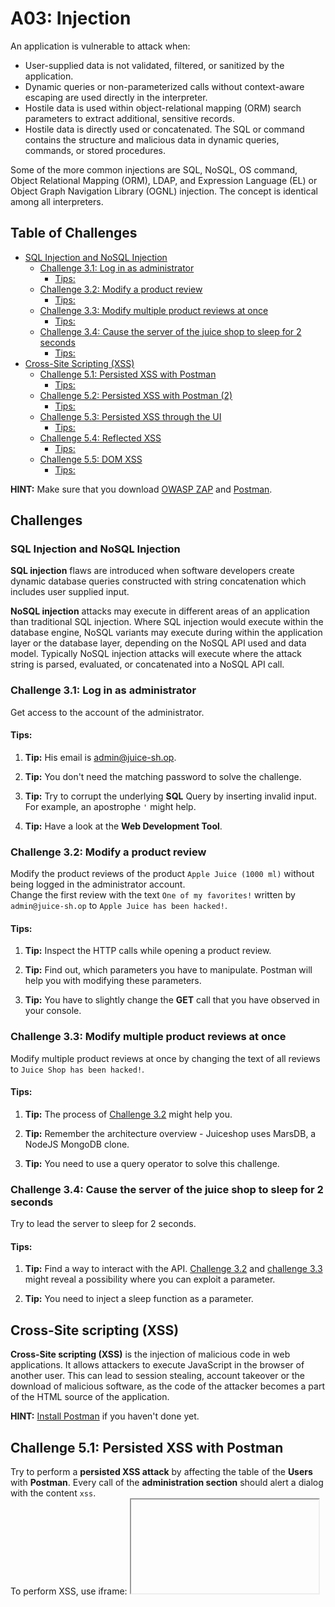 # A03: Injection

An application is vulnerable to attack when:

* User-supplied data is not validated, filtered, or sanitized by the application.
* Dynamic queries or non-parameterized calls without context-aware escaping are used directly in the interpreter.
* Hostile data is used within object-relational mapping (ORM) search parameters to extract additional, sensitive records.
* Hostile data is directly used or concatenated. The SQL or command contains the structure and malicious data in dynamic queries, commands, or stored procedures.

Some of the more common injections are SQL, NoSQL, OS command, Object Relational Mapping (ORM), LDAP, and Expression Language (EL) or Object Graph Navigation Library (OGNL) injection. The concept is identical among all interpreters.

## Table of Challenges

   * [SQL Injection and NoSQL Injection](#sql-injection-and-nosql-injection)
      * [Challenge 3.1: Log in as administrator](#challenge-31-log-in-as-administrator)
         * [Tips:](#tips)
      * [Challenge 3.2: Modify a product review](#challenge-32-modify-a-product-review)
         * [Tips:](#tips-1)
      * [Challenge 3.3: Modify multiple product reviews at once](#challenge-33-modify-multiple-product-reviews-at-once)
         * [Tips:](#tips-2)
      * [Challenge 3.4: Cause the server of the juice shop to sleep for 2 seconds](#challenge-34-cause-the-server-of-the-juice-shop-to-sleep-for-2-seconds)
         * [Tips:](#tips-3)
   * [Cross-Site Scripting (XSS)](#cross-site-scripting-xss)
      * [Challenge 5.1: Persisted XSS with Postman](#challenge-51-persisted-xss-with-postman)
         * [Tips:](#tips)
      * [Challenge 5.2: Persisted XSS with Postman (2)](#challenge-52-persisted-xss-with-postman-2)
         * [Tips:](#tips-1)
      * [Challenge 5.3: Persisted XSS through the UI](#challenge-53-persisted-xss-through-the-ui)
         * [Tips:](#tips-2)
      * [Challenge 5.4: Reflected XSS](#challenge-54-reflected-xss)
         * [Tips:](#tips-3)
      * [Challenge 5.5: DOM XSS](#challenge-55-dom-xss)
         * [Tips:](#tips-4)      

**HINT:** Make sure that you download [OWASP ZAP](https://github.com/zaproxy/zaproxy/wiki/Downloads) and [Postman](https://www.getpostman.com/apps).

## Challenges

### SQL Injection and NoSQL Injection

**SQL injection** flaws are introduced when software developers create dynamic database queries constructed with string concatenation which includes user supplied input.

**NoSQL injection** attacks may execute in different areas of an application than traditional SQL injection. Where SQL injection would execute within the database engine, NoSQL variants may execute during within the application layer or the database layer, depending on the NoSQL API used and data model. Typically NoSQL injection attacks will execute where the attack string is parsed, evaluated, or concatenated into a NoSQL API call.

### Challenge 3.1: Log in as administrator
Get access to the account of the administrator.

#### Tips:

1. **Tip:** His email is admin@juice-sh.op.

2. **Tip:** You don't need the matching password to solve the challenge.

3. **Tip:** Try to corrupt the underlying **SQL** Query by inserting invalid input. For example, an apostrophe `'` might help.

4. **Tip:** Have a look at the **Web Development Tool**.


### Challenge 3.2: Modify a product review
Modify the product reviews of the product `Apple Juice (1000 ml)` without being logged in the administrator account.  
Change the first review with the text `One of my favorites!` written by `admin@juice-sh.op` to `Apple Juice has been hacked!`.

#### Tips:

1. **Tip:** Inspect the HTTP calls while opening a product review.

2. **Tip:** Find out, which parameters you have to manipulate. Postman will help you with modifying these parameters.

3. **Tip:** You have to slightly change the **GET** call that you have observed in your console.


### Challenge 3.3: Modify multiple product reviews at once
Modify multiple product reviews at once by changing the text of all reviews to `Juice Shop has been hacked!`.

#### Tips: 

1. **Tip:** The process of [Challenge 3.2](#challenge-32-modify-a-product-review) might help you.

2. **Tip:** Remember the architecture overview - Juiceshop uses MarsDB, a NodeJS MongoDB clone.

3. **Tip:** You need to use a query operator to solve this challenge.


### Challenge 3.4: Cause the server of the juice shop to sleep for 2 seconds
Try to lead the server to sleep for 2 seconds.

#### Tips:

1. **Tip:** Find a way to interact with the API. [Challenge 3.2](#challenge-32-modify-a-product-review) and [challenge 3.3](#challenge-33-modify-multiple-product-reviews-at-once) might reveal a possibility where you can exploit a parameter.

2. **Tip:** You need to inject a sleep function as a parameter.

## Cross-Site scripting (XSS)

**Cross-Site scripting (XSS)** is the injection of malicious code in web applications. It allows attackers to execute JavaScript in the browser of another user. This can lead to session stealing, account takeover or the download of malicious software, as the code of the attacker becomes a part of the HTML source of the application.  

**HINT:** [Install Postman](https://www.getpostman.com/apps) if you haven't done yet.

## Challenge 5.1: Persisted XSS with Postman
Try to perform a **persisted XSS attack** by affecting the table of the **Users** with **Postman**. Every call of the **administration section** should alert a dialog with the content `xss`.  
To perform XSS, use iframe: <code><iframe src="javascript:alert(&grave;xss&grave;)"></code>.

### Tips:

1. **Tip:** Try to interact with the **users API**.

2. **Tip:** If you have solved Challenge [2.2](https://github.com/nt-ca-aqe/developer-security-training/tree/master/Challenges/Challenge-2#challenge-22-create-an-administrator-account), you will know how to interact with the **users API**.

3. **Tip:** You have to send a **POST** call.

4. **Tip:** Consider that there are several parameters that you must pass, although the content of these parameters doesn't matter for your result.

5. **Tip:** There might be characters you must escape.


## Challenge 5.2: Persisted XSS with Postman (2)
Try to perform a **persisted XSS attack** by affecting the table of the **Products** with **Postman**. Every call containing the new product should alert a dialog with the content `xss`.  
To perform XSS, use iframe: <code><iframe src="javascript:alert(&grave;xss&grave;)"></code>

### Tips:

1. **Tip:** Try to interact with the **products API**.

2. **Tip:** The process is nearly similar to [Challenge 5.1](https://github.com/nt-ca-aqe/developer-security-training/tree/master/Challenges/Challenge-5#challenge-51-persisted-xss-with-postman), so have a look at the tips for this challenge.

3. **Tip:** Consider that you need an **authorization**.

4. **Tip:** Look about the **session token**.


## Challenge 5.3: Persisted XSS through the UI
Try to perform a **persisted XSS attack** by affecting the list of the **customer feedback**. Every call containing customer feedback should alert a dialog with the content `xss`.  
To perform XSS, use iframe: <code><iframe src="javascript:alert(&grave;xss&grave;)"></code>

### Tips:

1. **Tip:** **Customer feedback** can be given here: `http://localhost:3000/#/contact`.

2. **Tip:** You have to modify the iframe element, as the common input won't be rendered as the similar output.

3. **Tip:** While visiting sites that contain customer feedback, check the sources (tab `Inspector` in **Firefox** or tab `Elements` in **Chrome**) to recognize how the iframe element is embedded in the HTML sources.


## Challenge 5.4: Reflected XSS
Try to perform a **reflected XSS attack** by finding a suitable input field.  
To perform XSS, use iframe: <code><iframe src="javascript:alert(&grave;xss&grave;)"></code>

### Tips:

1. **Tip:** To find the suitable area, you have to log in first with any account.

2. **Tip:** Have a look at the options of the account area.


## Challenge 5.5: DOM XSS
Try to perform a **DOM-based XSS attack** by finding a suitable input field.  
To perform XSS, use iframe: <code><iframe src="javascript:alert(&grave;xss&grave;)"></code>

### Tips:

1. **Tip:** The input field you need here is not hidden at all.
